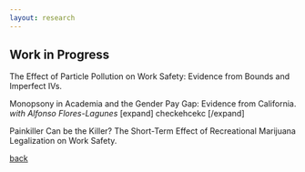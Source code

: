 ```yaml
---
layout: research
---
```


## Work in Progress

The Effect of Particle Pollution on Work Safety: Evidence from Bounds and Imperfect IVs.

Monopsony in Academia and the Gender Pay Gap: Evidence from California.   
*with Alfonso Flores-Lagunes*
[expand]
checkehcekc
[/expand]

Painkiller Can be the Killer? The Short-Term Effect of Recreational Marijuana Legalization on Work Safety.


[back](./)
